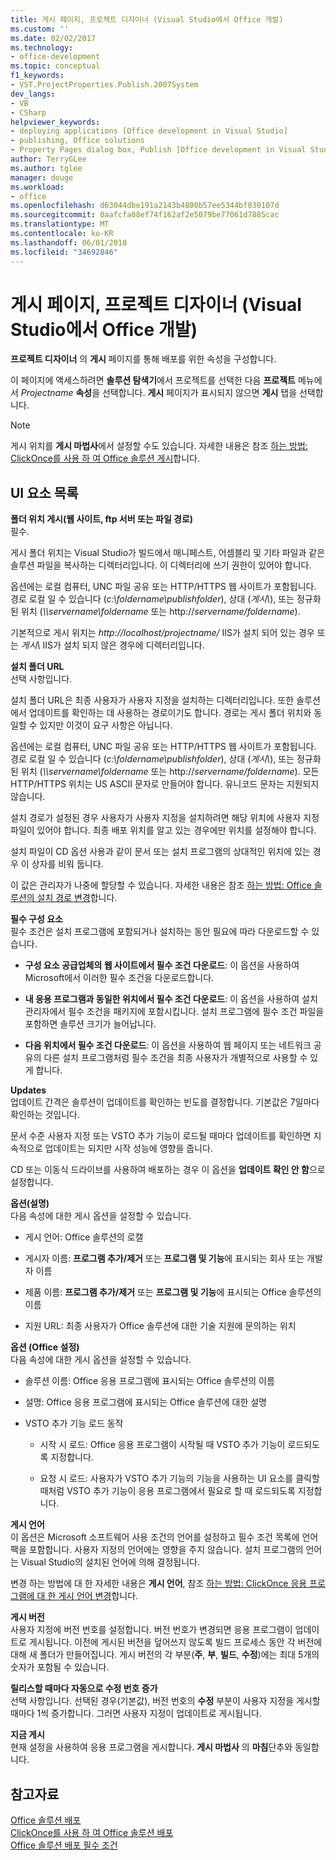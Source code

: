 ```yaml
---
title: 게시 페이지, 프로젝트 디자이너 (Visual Studio에서 Office 개발)
ms.custom: ''
ms.date: 02/02/2017
ms.technology:
- office-development
ms.topic: conceptual
f1_keywords:
- VST.ProjectProperties.Publish.2007System
dev_langs:
- VB
- CSharp
helpviewer_keywords:
- deploying applications [Office development in Visual Studio]
- publishing, Office solutions
- Property Pages dialog box, Publish [Office development in Visual Studio]
author: TerryGLee
ms.author: tglee
manager: douge
ms.workload:
- office
ms.openlocfilehash: d63044dbe191a2143b4800b57ee5344bf030107d
ms.sourcegitcommit: 0aafcfa08ef74f162af2e5079be77061d7885cac
ms.translationtype: MT
ms.contentlocale: ko-KR
ms.lasthandoff: 06/01/2018
ms.locfileid: "34692846"
---
```

# <a name="publish-page-project-designer-office-development-in-visual-studio"></a>게시 페이지, 프로젝트 디자이너 (Visual Studio에서 Office 개발)
  **프로젝트 디자이너** 의 **게시** 페이지를 통해 배포를 위한 속성을 구성합니다.  
  
 이 페이지에 액세스하려면 **솔루션 탐색기**에서 프로젝트를 선택한 다음 **프로젝트** 메뉴에서 *Projectname* **속성**을 선택합니다. **게시** 페이지가 표시되지 않으면 **게시** 탭을 선택합니다.  
  
> [!NOTE]  
>  게시 위치를 **게시 마법사**에서 설정할 수도 있습니다. 자세한 내용은 참조 [하는 방법: ClickOnce를 사용 하 여 Office 솔루션 게시](http://msdn.microsoft.com/en-us/2b6c247e-bc04-4ce4-bb64-c4e79bb3d5b8)합니다.  
  
## <a name="uielement-list"></a>UI 요소 목록  
 **폴더 위치 게시(웹 사이트, ftp 서버 또는 파일 경로)**  
 필수.  
  
 게시 폴더 위치는 Visual Studio가 빌드에서 매니페스트, 어셈블리 및 기타 파일과 같은 솔루션 파일을 복사하는 디렉터리입니다. 이 디렉터리에 쓰기 권한이 있어야 합니다.  
  
 옵션에는 로컬 컴퓨터, UNC 파일 공유 또는 HTTP/HTTPS 웹 사이트가 포함됩니다. 경로 로컬 일 수 있습니다 (*c:\foldername\publishfolder*), 상대 (*게시\\*), 또는 정규화 된 위치 (*\\\servername\foldername* 또는 http://*servername/foldername*).  
  
 기본적으로 게시 위치는 *http://localhost/projectname/* IIS가 설치 되어 있는 경우 또는 *게시\\*  IIS가 설치 되지 않은 경우에 디렉터리입니다.  
  
 **설치 폴더 URL**  
 선택 사항입니다.  
  
 설치 폴더 URL은 최종 사용자가 사용자 지정을 설치하는 디렉터리입니다. 또한 솔루션에서 업데이트를 확인하는 데 사용하는 경로이기도 합니다. 경로는 게시 폴더 위치와 동일할 수 있지만 이것이 요구 사항은 아닙니다.  
  
 옵션에는 로컬 컴퓨터, UNC 파일 공유 또는 HTTP/HTTPS 웹 사이트가 포함됩니다. 경로 로컬 일 수 있습니다 (*c:\foldername\publishfolder*), 상대 (*게시\\*), 또는 정규화 된 위치 (*\\\servername\foldername* 또는 http://*servername/foldername*). 모든 HTTP/HTTPS 위치는 US ASCII 문자로 만들어야 합니다. 유니코드 문자는 지원되지 않습니다.  
  
 설치 경로가 설정된 경우 사용자가 사용자 지정을 설치하려면 해당 위치에 사용자 지정 파일이 있어야 합니다. 최종 배포 위치를 알고 있는 경우에만 위치를 설정해야 합니다.  
  
 설치 파일이 CD 옵션 사용과 같이 문서 또는 설치 프로그램의 상대적인 위치에 있는 경우 이 상자를 비워 둡니다.  
  
 이 값은 관리자가 나중에 할당할 수 있습니다. 자세한 내용은 참조 [하는 방법: Office 솔루션의 설치 경로 변경](http://msdn.microsoft.com/en-us/d0eaa07b-2d72-4902-899f-2f9fb165b8fd)합니다.  
  
 **필수 구성 요소**  
 필수 조건은 설치 프로그램에 포함되거나 설치하는 동안 필요에 따라 다운로드할 수 있습니다.  
  
-   **구성 요소 공급업체의 웹 사이트에서 필수 조건 다운로드**: 이 옵션을 사용하여 Microsoft에서 이러한 필수 조건을 다운로드합니다.  
  
-   **내 응용 프로그램과 동일한 위치에서 필수 조건 다운로드**: 이 옵션을 사용하여 설치 관리자에서 필수 조건을 패키지에 포함시킵니다. 설치 프로그램에 필수 조건 파일을 포함하면 솔루션 크기가 늘어납니다.  
  
-   **다음 위치에서 필수 조건 다운로드**: 이 옵션을 사용하여 웹 페이지 또는 네트워크 공유의 다른 설치 프로그램처럼 필수 조건을 최종 사용자가 개별적으로 사용할 수 있게 합니다.  
  
 **Updates**  
 업데이트 간격은 솔루션이 업데이트를 확인하는 빈도를 결정합니다. 기본값은 7일마다 확인하는 것입니다.  
  
 문서 수준 사용자 지정 또는 VSTO 추가 기능이 로드될 때마다 업데이트를 확인하면 지속적으로 업데이트는 되지만 시작 성능에 영향을 줍니다.  
  
 CD 또는 이동식 드라이브를 사용하여 배포하는 경우 이 옵션을 **업데이트 확인 안 함**으로 설정합니다.  
  
 **옵션(설명)**  
 다음 속성에 대한 게시 옵션을 설정할 수 있습니다.  
  
-   게시 언어: Office 솔루션의 로캘  
  
-   게시자 이름: **프로그램 추가/제거** 또는 **프로그램 및 기능**에 표시되는 회사 또는 개발자 이름  
  
-   제품 이름: **프로그램 추가/제거** 또는 **프로그램 및 기능**에 표시되는 Office 솔루션의 이름  
  
-   지원 URL: 최종 사용자가 Office 솔루션에 대한 기술 지원에 문의하는 위치  
  
 **옵션 (Office 설정)**  
 다음 속성에 대한 게시 옵션을 설정할 수 있습니다.  
  
-   솔루션 이름: Office 응용 프로그램에 표시되는 Office 솔루션의 이름  
  
-   설명: Office 응용 프로그램에 표시되는 Office 솔루션에 대한 설명  
  
-   VSTO 추가 기능 로드 동작  
  
    -   시작 시 로드: Office 응용 프로그램이 시작될 때 VSTO 추가 기능이 로드되도록 지정합니다.  
  
    -   요청 시 로드: 사용자가 VSTO 추가 기능의 기능을 사용하는 UI 요소를 클릭할 때처럼 VSTO 추가 기능이 응용 프로그램에서 필요로 할 때 로드되도록 지정합니다.  
  
 **게시 언어**  
 이 옵션은 Microsoft 소프트웨어 사용 조건의 언어를 설정하고 필수 조건 목록에 언어 팩을 포함합니다. 사용자 지정의 언어에는 영향을 주지 않습니다. 설치 프로그램의 언어는 Visual Studio의 설치된 언어에 의해 결정됩니다.  
  
 변경 하는 방법에 대 한 자세한 내용은 **게시 언어**, 참조 [하는 방법: ClickOnce 응용 프로그램에 대 한 게시 언어 변경](/visualstudio/deployment/how-to-change-the-publish-language-for-a-clickonce-application)합니다.  
  
 **게시 버전**  
 사용자 지정에 버전 번호를 설정합니다. 버전 번호가 변경되면 응용 프로그램이 업데이트로 게시됩니다. 이전에 게시된 버전을 덮어쓰지 않도록 빌드 프로세스 동안 각 버전에 대해 새 폴더가 만들어집니다. 게시 버전의 각 부분(**주**, **부**, **빌드**, **수정**)에는 최대 5개의 숫자가 포함될 수 있습니다.  
  
 **릴리스할 때마다 자동으로 수정 번호 증가**  
 선택 사항입니다. 선택된 경우(기본값), 버전 번호의 **수정** 부분이 사용자 지정을 게시할 때마다 1씩 증가합니다. 그러면 사용자 지정이 업데이트로 게시됩니다.  
  
 **지금 게시**  
 현재 설정을 사용하여 응용 프로그램을 게시합니다. **게시 마법사** 의 **마침**단추와 동일합니다.  
  
## <a name="see-also"></a>참고자료  
 [Office 솔루션 배포](../vsto/deploying-an-office-solution.md)   
 [ClickOnce를 사용 하 여 Office 솔루션 배포](../vsto/deploying-an-office-solution-by-using-clickonce.md)   
 [Office 솔루션 배포 필수 조건](http://msdn.microsoft.com/en-us/9f672809-43a3-40a1-9057-397ce3b5126e)  
  
  